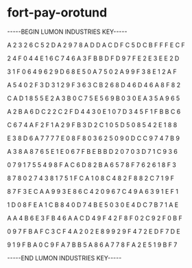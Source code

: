 # fort-pay-orotund

-----BEGIN LUMON INDUSTRIES KEY-----

A 2 3 2 6 C 5 2 D A 2 9 7 8 A D D A C D F C 5 D C B F F F E C F

2 4 F 0 4 4 E 1 6 C 7 4 6 A 3 F B B D F D 9 7 F E 2 E 3 E E 2 D

3 1 F 0 6 4 9 6 2 9 D 6 8 E 5 0 A 7 5 0 2 A 9 9 F 3 8 E 1 2 A F

A 5 4 0 2 F 3 D 3 1 2 9 F 3 6 3 C B 2 6 8 D 4 6 D 4 6 A 8 F 8 2

C A D 1 8 5 5 E 2 A 3 B 0 C 7 5 E 5 6 9 B 0 3 0 E A 3 5 A 9 6 5

A 2 B A 6 D C 2 2 C 2 F D 4 4 3 0 E 1 0 7 D 3 4 5 F 1 F B B C 6

C 6 7 4 A F 2 F 1 A 2 9 F B 3 D 2 C 1 0 5 D 5 0 8 5 4 2 E 1 8 8

E 3 8 D 6 A 7 7 7 7 E 0 8 F 8 0 3 6 2 5 0 9 0 D C C 9 7 4 7 B 9

A 3 8 A 8 7 6 5 E 1 E 0 6 7 F B E B B D 2 0 7 0 3 D 7 1 C 9 3 6

0 7 9 1 7 5 5 4 9 8 F A C 6 D 8 2 B A 6 5 7 8 F 7 6 2 6 1 8 F 3

8 7 8 0 2 7 4 3 8 1 7 5 1 F C A 1 0 8 C 4 8 2 F 8 8 2 C 7 1 9 F

8 7 F 3 E C A A 9 9 3 E 8 6 C 4 2 0 9 6 7 C 4 9 A 6 3 9 1 E F 1

1 D 0 8 F E A 1 C B 8 4 0 D 7 4 B E 5 0 3 0 E 4 D C 7 B 7 1 A E

A A 4 B 6 E 3 F B 4 6 A A C D 4 9 F 4 2 F 8 F 0 2 C 9 2 F 0 B F

0 9 7 F B A F C 3 C F 4 A 2 0 2 E 8 9 9 2 9 F 4 7 2 E D F 7 D E

9 1 9 F B A 0 C 9 F A 7 B B 5 A 8 6 A 7 7 8 F A 2 E 5 1 9 B F 7

-----END LUMON INDUSTRIES KEY-----
